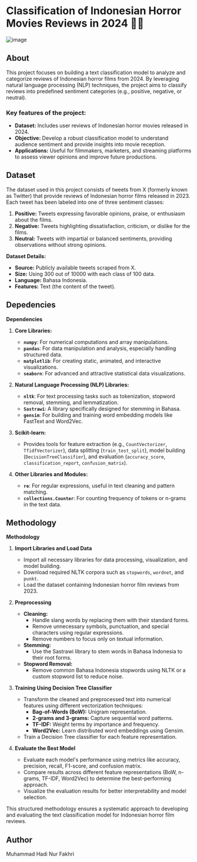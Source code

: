 # Classification of Indonesian Horror Movies Reviews in 2024 👻🎥

![image](https://github.com/user-attachments/assets/98754895-5505-4dda-8bd4-e2d361a14372)


## About
This project focuses on building a text classification model to analyze and categorize reviews of Indonesian horror films from 2024. By leveraging natural language processing (NLP) techniques, the project aims to classify reviews into predefined sentiment categories (e.g., positive, negative, or neutral).  

### Key features of the project:  
- **Dataset:** Includes user reviews of Indonesian horror movies released in 2024.  
- **Objective:** Develop a robust classification model to understand audience sentiment and provide insights into movie reception.
- **Applications:** Useful for filmmakers, marketers, and streaming platforms to assess viewer opinions and improve future productions.  

## Dataset

The dataset used in this project consists of tweets from X (formerly known as Twitter) that provide reviews of Indonesian horror films released in 2023. Each tweet has been labeled into one of three sentiment classes:  

1. **Positive:** Tweets expressing favorable opinions, praise, or enthusiasm about the films.  
2. **Negative:** Tweets highlighting dissatisfaction, criticism, or dislike for the films.  
3. **Neutral:** Tweets with impartial or balanced sentiments, providing observations without strong opinions.  

**Dataset Details:**  
- **Source:** Publicly available tweets scraped from X.  
- **Size:** Using 300 out of 10000 with each class of 100 data.  
- **Language:** Bahasa Indonesia.  
- **Features:** Text (the content of the tweet).   

## Depedencies
**Dependencies**  

1. **Core Libraries:**  
   - **`numpy`**: For numerical computations and array manipulations.  
   - **`pandas`**: For data manipulation and analysis, especially handling structured data.  
   - **`matplotlib`**: For creating static, animated, and interactive visualizations.  
   - **`seaborn`**: For advanced and attractive statistical data visualizations.  

2. **Natural Language Processing (NLP) Libraries:**  
   - **`nltk`**: For text processing tasks such as tokenization, stopword removal, stemming, and lemmatization.  
   - **`Sastrawi`**: A library specifically designed for stemming in Bahasa.  
   - **`gensim`**: For building and training word embedding models like FastText and Word2Vec.  

3. **Scikit-learn:**  
   - Provides tools for feature extraction (e.g., `CountVectorizer`, `TfidfVectorizer`), data splitting (`train_test_split`), model building (`DecisionTreeClassifier`), and evaluation (`accuracy_score`, `classification_report`, `confusion_matrix`).  

4. **Other Libraries and Modules:**  
   - **`re`**: For regular expressions, useful in text cleaning and pattern matching.  
   - **`collections.Counter`**: For counting frequency of tokens or n-grams in the text data.  

## Methodology
**Methodology**  

1. **Import Libraries and Load Data**  
   - Import all necessary libraries for data processing, visualization, and model building.  
   - Download required NLTK corpora such as `stopwords`, `wordnet`, and `punkt`.  
   - Load the dataset containing Indonesian horror film reviews from 2023.  

2. **Preprocessing**  
   - **Cleaning:**  
     - Handle slang words by replacing them with their standard forms.  
     - Remove unnecessary symbols, punctuation, and special characters using regular expressions.  
     - Remove numbers to focus only on textual information.  
   - **Stemming:**  
     - Use the Sastrawi library to stem words in Bahasa Indonesia to their root forms.  
   - **Stopword Removal:**  
     - Remove common Bahasa Indonesia stopwords using NLTK or a custom stopword list to reduce noise.  

3. **Training Using Decision Tree Classifier**  
   - Transform the cleaned and preprocessed text into numerical features using different vectorization techniques:  
     - **Bag-of-Words (BoW):** Unigram representation.  
     - **2-grams and 3-grams:** Capture sequential word patterns.  
     - **TF-IDF:** Weight terms by importance and frequency.  
     - **Word2Vec:** Learn distributed word embeddings using Gensim.  
   - Train a Decision Tree classifier for each feature representation.  

4. **Evaluate the Best Model**  
   - Evaluate each model's performance using metrics like accuracy, precision, recall, F1-score, and confusion matrix.  
   - Compare results across different feature representations (BoW, n-grams, TF-IDF, Word2Vec) to determine the best-performing approach.  
   - Visualize the evaluation results for better interpretability and model selection.  

This structured methodology ensures a systematic approach to developing and evaluating the text classification model for Indonesian horror film reviews.

## Author
Muhammad Hadi Nur Fakhri
